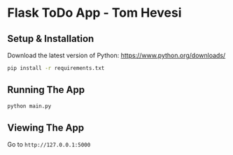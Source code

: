 # Flask ToDo App - Tom Hevesi

## Setup & Installation

Download the latest version of Python: https://www.python.org/downloads/

```bash
pip install -r requirements.txt
```

## Running The App

```bash
python main.py
```

## Viewing The App

Go to `http://127.0.0.1:5000`
